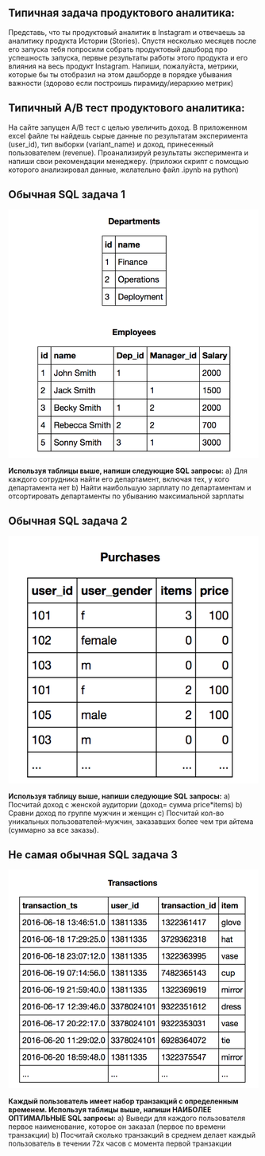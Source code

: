## Типичная задача продуктового аналитика:
Представь, что ты продуктовый аналитик в Instagram и отвечаешь за аналитику продукта Истории (Stories). Спустя несколько месяцев после его запуска тебя попросили собрать продуктовый дашборд про успешность запуска, первые результаты работы этого продукта и его влияния на весь продукт Instagram. 
Напиши, пожалуйста, метрики, которые бы ты отобразил на этом дашборде в порядке убывания важности (здорово если построишь пирамиду/иерархию метрик)

## Типичный А/В тест продуктового аналитика:
На сайте запущен А/В тест с целью увеличить доход. В приложенном excel файле ты найдешь сырые данные по результатам эксперимента (user_id), тип выборки (variant_name) и доход, принесенный пользователем (revenue).
Проанализируй результаты эксперимента и напиши свои рекомендации менеджеру.
(приложи скрипт с помощью которого анализировал данные, желательно файл .ipynb на python)

## Обычная SQL задача 1

![](./media/1.png)

**Используя таблицы выше, напиши следующие SQL запросы:**
    a) Для каждого сотрудника найти его департамент, включая тех, у кого департамента нет
    b) Найти наибольшую зарплату по департаментам и отсортировать департаменты по убыванию максимальной зарплаты

## Обычная SQL задача 2

![](./media/2.png)

**Используя таблицу выше, напиши следующие SQL запросы:**
    a) Посчитай доход с женской аудитории (доход= сумма price*items)
    b) Сравни доход по группе мужчин и женщин
    c) Посчитай кол-во уникальных пользователей-мужчин, заказавших  более чем три айтема  (суммарно за все заказы).

## Не самая обычная SQL задача 3

![](./media/3.png)

**Каждый пользователь имеет набор транзакций с определенным временем. Используя таблицы выше, напиши НАИБОЛЕЕ ОПТИМАЛЬНЫЕ SQL запросы:**
    a) Выведи для каждого пользователя первое наименование, которое он заказал (первое по времени транзакции)
    b) Посчитай сколько транзакций в среднем делает каждый пользователь в течении 72х часов с момента первой транзакции